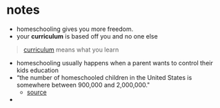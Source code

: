 # notes
- homeschooling gives you more freedom.
- your **curriculum** is based off you and no one else
> [curriculum](https://en.wiktionary.org/wiki/curriculum) means what you learn
- homeschooling usually happens when a parent wants to control their kids education 
- “the number of homeschooled children in the United States is somewhere between 900,000 and 2,000,000."
	- [source](https://www.homeschoolfacts.com/faqs.html)
-
